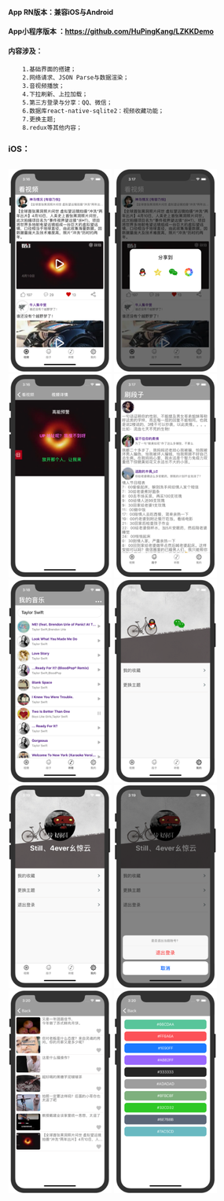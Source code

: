 #### App RN版本：兼容iOS与Android
#### App小程序版本 ：<https://github.com/HuPingKang/LZKKDemo>

#### 内容涉及：
        1.基础界面的搭建；
        2.网络请求、JSON Parse与数据渲染；
        3.音视频播放；
        4.下拉刷新、上拉加载；
        5.第三方登录与分享：QQ、微信；
        6.数据库react-native-sqlite2：视频收藏功能；
        7.更换主题;
        8.redux等其他内容；

### iOS：
<h2 align"center">
<img src="/pics/1.png" width="210" height="413"/>
<img src="/pics/2.png" width="210" height="413"/>
<img src="/pics/3.png" width="210" height="413"/>
<img src="/pics/4.png" width="210" height="413"/>

<img src="/pics/5.png" width="210" height="413"/>
<img src="/pics/6.png" width="210" height="413"/>
<img src="/pics/7.png" width="210" height="413"/>
<img src="/pics/8.png" width="210" height="413"/>

<img src="/pics/9.png" width="210" height="413"/>
<img src="/pics/10.png" width="210" height="413"/>

</h2>



